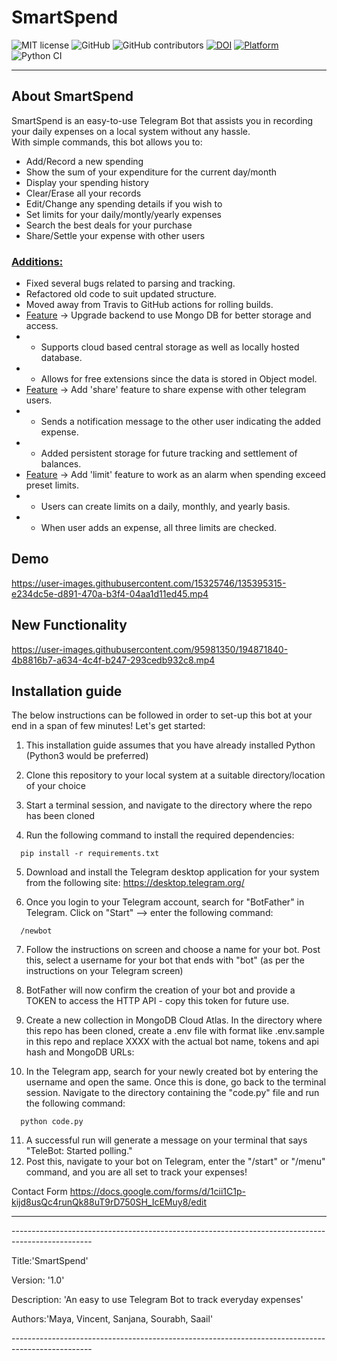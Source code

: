 # SmartSpend

![MIT license](https://img.shields.io/badge/License-MIT-green.svg)
![GitHub](https://img.shields.io/badge/Language-Python-blue.svg)
![GitHub contributors](https://img.shields.io/badge/Contributors-5-brightgreen)
[![DOI](https://zenodo.org/badge/DOI/10.5281/zenodo.5542548.svg)](https://doi.org/10.5281/zenodo.5542548)
[![Platform](https://img.shields.io/badge/Platform-Telegram-blue)](https://desktop.telegram.org/)
![Python CI](https://github.com/kaushikjadhav01/SmartSpend/actions/workflows/build-test.yaml/badge.svg)

<hr>

## About SmartSpend

SmartSpend is an easy-to-use Telegram Bot that assists you in recording your daily expenses on a local system without any hassle.  
With simple commands, this bot allows you to:
- Add/Record a new spending
- Show the sum of your expenditure for the current day/month
- Display your spending history
- Clear/Erase all your records
- Edit/Change any spending details if you wish to
- Set limits for your daily/montly/yearly expenses
- Search the best deals for your purchase
- Share/Settle your expense with other users


### <u>Additions:</u>
- Fixed several bugs related to parsing and tracking.
- Refactored old code to suit updated structure.
- Moved away from Travis to GitHub actions for rolling builds.
- <u>Feature</u> -> Upgrade backend to use Mongo DB for better storage and access.
- - Supports cloud based central storage as well as locally hosted database.
- - Allows for free extensions since the data is stored in Object model.
- <u>Feature</u> -> Add 'share' feature to share expense with other telegram users.
- - Sends a notification message to the other user indicating the added expense.
- - Added persistent storage for future tracking and settlement of balances.
- <u>Feature</u> -> Add 'limit' feature to work as an alarm when spending exceed preset limits.
- - Users can create limits on a daily, monthly, and yearly basis.
- - When user adds an expense, all three limits are checked.

## Demo
https://user-images.githubusercontent.com/15325746/135395315-e234dc5e-d891-470a-b3f4-04aa1d11ed45.mp4

## New Functionality
https://user-images.githubusercontent.com/95981350/194871840-4b8816b7-a634-4c4f-b247-293cedb932c8.mp4


## Installation guide

The below instructions can be followed in order to set-up this bot at your end in a span of few minutes! Let's get started:

1. This installation guide assumes that you have already installed Python (Python3 would be preferred)

2. Clone this repository to your local system at a suitable directory/location of your choice

3. Start a terminal session, and navigate to the directory where the repo has been cloned

4. Run the following command to install the required dependencies:
```
  pip install -r requirements.txt
```
5. Download and install the Telegram desktop application for your system from the following site: https://desktop.telegram.org/

6. Once you login to your Telegram account, search for "BotFather" in Telegram. Click on "Start" --> enter the following command:
```
  /newbot
```
7. Follow the instructions on screen and choose a name for your bot. Post this, select a username for your bot that ends with "bot" (as per the instructions on your Telegram screen)

8. BotFather will now confirm the creation of your bot and provide a TOKEN to access the HTTP API - copy this token for future use.

9. Create a new collection in MongoDB Cloud Atlas. In the directory where this repo has been cloned, create a .env file with format like .env.sample in this repo and replace XXXX with the actual bot name, tokens and api hash and MongoDB URLs:

10. In the Telegram app, search for your newly created bot by entering the username and open the same. Once this is done, go back to the terminal session. Navigate to the directory containing the "code.py" file and run the following command:
```
  python code.py
```
11. A successful run will generate a message on your terminal that says "TeleBot: Started polling." 
12. Post this, navigate to your bot on Telegram, enter the "/start" or "/menu" command, and you are all set to track your expenses!




Contact Form
https://docs.google.com/forms/d/1cii1C1p-kijd8usQc4runQk88uT9rD750SH_IcEMuy8/edit
<hr>
<p>--------------------------------------------------------------------------------------------------</p>
<p>Title:'SmartSpend'</p>
<p>Version: '1.0'</p>
<p>Description: 'An easy to use Telegram Bot to track everyday expenses'</p>
<p>Authors:'Maya, Vincent, Sanjana, Sourabh, Saail'</p>
<p>--------------------------------------------------------------------------------------------------</p>
